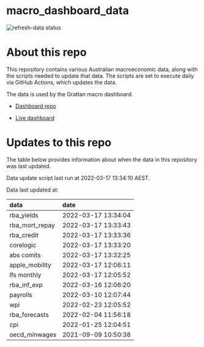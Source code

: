 
<!-- README.md is generated from README.Rmd. Please edit that file -->

# macro\_dashboard\_data

<!-- badges: start -->

![refresh-data
status](https://github.com/grattan/macro_dashboard_data/workflows/refresh-data/badge.svg)

<!-- badges: end -->

# About this repo

This repository contains various Australian macroeconomic data, along
with the scripts needed to update that data. The scripts are set to
execute daily via GitHub Actions, which updates the data.

The data is used by the Grattan macro dashboard.

  - [Dashboard repo](https://github.com/grattan/macrodashboard)

  - [Live dashboard](https://mattcowgill.shinyapps.io/macrodashboard/)

# Updates to this repo

The table below provides information about when the data in this
repository was last updated.

Data update script last run at 2022-03-17 13:34:10 AEST.

Data last updated at:

| data             | date                |
| :--------------- | :------------------ |
| rba\_yields      | 2022-03-17 13:34:04 |
| rba\_mort\_repay | 2022-03-17 13:33:43 |
| rba\_credit      | 2022-03-17 13:33:36 |
| corelogic        | 2022-03-17 13:33:20 |
| abs comits       | 2022-03-17 13:32:25 |
| apple\_mobility  | 2022-03-17 12:06:11 |
| lfs monthly      | 2022-03-17 12:05:52 |
| rba\_inf\_exp    | 2022-03-16 12:06:20 |
| payrolls         | 2022-03-10 12:07:44 |
| wpi              | 2022-02-23 12:05:52 |
| rba\_forecasts   | 2022-02-04 11:56:18 |
| cpi              | 2022-01-25 12:04:51 |
| oecd\_minwages   | 2021-09-09 10:50:38 |
